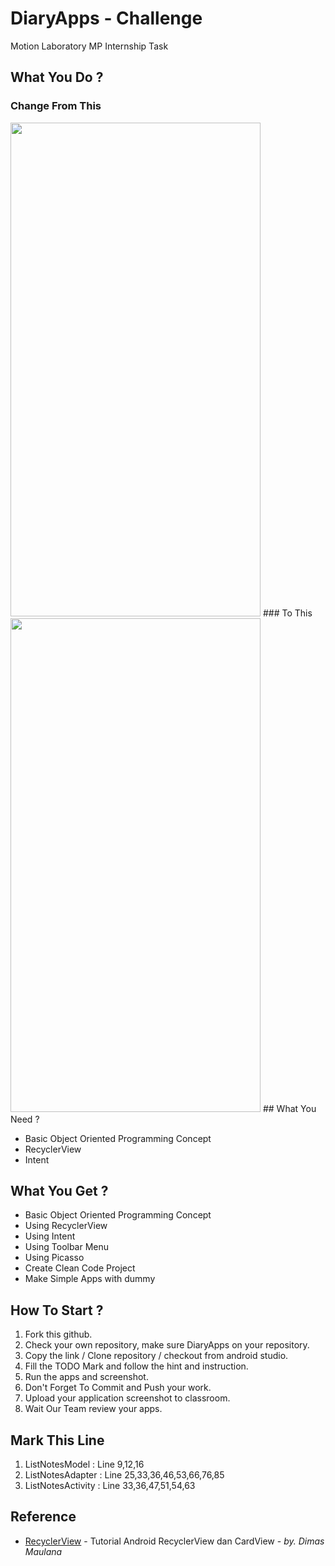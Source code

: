# DiaryApps - Challenge
Motion Laboratory MP Internship Task

## What You Do ?

### Change From This 
<img src="https://i.ibb.co/vY4psHL/photo-2019-04-12-22-13-36.jpg" width="400" height="790">
### To This
<img src="https://cloud.githubusercontent.com/DiaryAppAfter.png" width="400" height="790">
## What You Need ?

* Basic Object Oriented Programming Concept
* RecyclerView
* Intent

## What You Get ?

* Basic Object Oriented Programming Concept
* Using RecyclerView
* Using Intent
* Using Toolbar Menu
* Using Picasso
* Create Clean Code Project
* Make Simple Apps with dummy

## How To Start ?
1. Fork this github.
2. Check your own repository, make sure DiaryApps on your repository.
3. Copy the link / Clone repository / checkout from android studio.
4. Fill the TODO Mark and follow the hint and instruction.
5. Run the apps and screenshot.
6. Don't Forget To Commit and Push your work.
7. Upload your application screenshot to classroom.
8. Wait Our Team review your apps.

## Mark This Line

1. ListNotesModel : Line 9,12,16
2. ListNotesAdapter : Line 25,33,36,46,53,66,76,85
3. ListNotesActivity : Line 33,36,47,51,54,63

## Reference

* [RecyclerView](https://medium.com/easyread/tutorial-android-recyclerview-dan-cardview-9a62aaa6cc0c) - Tutorial Android RecyclerView dan CardView - *by. Dimas Maulana* 
